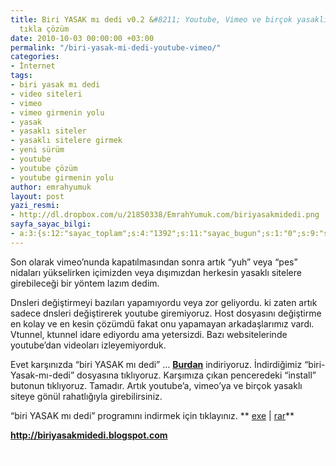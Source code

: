 ```yaml
---
title: Biri YASAK mı dedi v0.2 &#8211; Youtube, Vimeo ve birçok yasaklı siteye tek
  tıkla çözüm
date: 2010-10-03 00:00:00 +03:00
permalink: "/biri-yasak-mi-dedi-youtube-vimeo/"
categories:
- İnternet
tags:
- biri yasak mı dedi
- video siteleri
- vimeo
- vimeo girmenin yolu
- yasak
- yasaklı siteler
- yasaklı sitelere girmek
- yeni sürüm
- youtube
- youtube çözüm
- youtube girmenin yolu
author: emrahyumuk
layout: post
yazi_resmi:
- http://dl.dropbox.com/u/21850338/EmrahYumuk.com/biriyasakmidedi.png
sayfa_sayac_bilgi:
- a:3:{s:12:"sayac_toplam";s:4:"1392";s:11:"sayac_bugun";s:1:"0";s:9:"son_okuma";s:10:"1364881359";}
---
```


Son olarak vimeo&#8217;nunda kapatılmasından sonra artık &#8220;yuh&#8221; veya &#8220;pes&#8221; nidaları yükselirken içimizden veya dışımızdan herkesin yasaklı sitelere girebileceği bir yöntem lazım dedim.

Dnsleri değiştirmeyi bazıları yapamıyordu veya zor geliyordu. ki zaten artık sadece dnsleri değiştirerek youtube giremiyoruz. Host dosyasını değiştirme en kolay ve en kesin çözümdü fakat onu yapamayan arkadaşlarımız vardı. Vtunnel, ktunnel idare ediyordu ama yetersizdi. Bazı websitelerinde youtube&#8217;dan videoları izleyemiyorduk.

Evet karşınızda &#8220;biri YASAK mı dedi&#8221; &#8230; [**Burdan**][1] indiriyoruz. İndirdiğimiz &#8220;biri-Yasak-mı-dedi&#8221; dosyasına tıklıyoruz. Karşımıza çıkan penceredeki &#8220;install&#8221; butonun tıklıyoruz. Tamadır. Artık youtube&#8217;a, vimeo&#8217;ya ve birçok yasaklı siteye gönül rahatlığıyla girebilirsiniz.

<!--more-->

&#8220;biri YASAK mı dedi&#8221; programını indirmek için tıklayınız. ** [exe][1] | [rar][2]**

**<a href="http://biriyasakmidedi.blogspot.com" target="_blank">http://biriyasakmidedi.blogspot.com</a>**

<span style="color: #ffffff;">.</span>

 [1]: http://dl.dropbox.com/u/233963/biriyasakmidedi/biri-YASAK-mi-dedi-v0.2-setup.exe
 [2]: http://dl.dropbox.com/u/233963/biriyasakmidedi/biri-YASAK-mi-dedi-v0.2-setup.rar